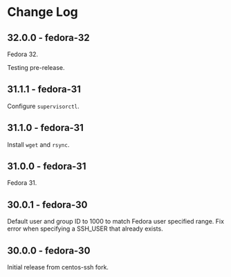 # Change Log

## 32.0.0 - fedora-32

Fedora 32.

Testing pre-release.

## 31.1.1 - fedora-31

Configure `supervisorctl`.

## 31.1.0 - fedora-31

Install `wget` and `rsync`.

## 31.0.0 - fedora-31

Fedora 31.

## 30.0.1 - fedora-30

Default user and group ID to 1000 to match Fedora user specified range.
Fix error when specifying a SSH_USER that already exists.

## 30.0.0 - fedora-30

Initial release from centos-ssh fork.
